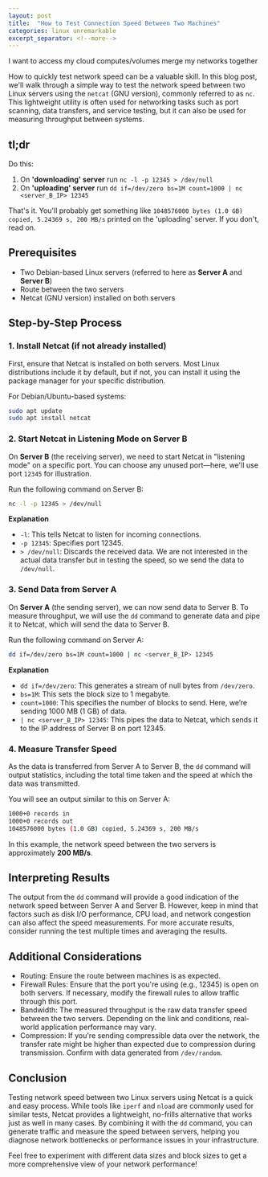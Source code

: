 ```yaml
---
layout: post
title:  "How to Test Connection Speed Between Two Machines"
categories: linux unremarkable
excerpt_separator: <!--more-->
---
```


I want to access my cloud computes/volumes merge my networks together

<!--more-->

How to quickly test network speed can be a valuable skill. In this blog post, we'll walk through a simple way to test the network speed between two Linux servers using the `netcat` (GNU version), commonly referred to as `nc`. This lightweight utility is often used for networking tasks such as port scanning, data transfers, and service testing, but it can also be used for measuring throughput between systems.

## tl;dr

Do this:

1. On **'downloading' server** run `nc -l -p 12345 > /dev/null`
2. On **'uploading' server** run `dd if=/dev/zero bs=1M count=1000 | nc <server_B_IP> 12345`

That's it. You'll probably get something like `1048576000 bytes (1.0 GB) copied, 5.24369 s, 200 MB/s` printed on the 'uploading' server. If you don't, read on.

## Prerequisites

- Two Debian-based Linux servers (referred to here as **Server A** and **Server B**)
- Route between the two servers
- Netcat (GNU version) installed on both servers

## Step-by-Step Process

### 1. Install Netcat (if not already installed)

First, ensure that Netcat is installed on both servers. Most Linux distributions include it by default, but if not, you can install it using the package manager for your specific distribution.

For Debian/Ubuntu-based systems:

``` bash
sudo apt update
sudo apt install netcat
```

### 2. Start Netcat in Listening Mode on Server B

On **Server B** (the receiving server), we need to start Netcat in "listening mode" on a specific port. You can choose any unused port—here, we'll use port `12345` for illustration.

Run the following command on Server B:

``` bash
nc -l -p 12345 > /dev/null
```

**Explanation**

- `-l`: This tells Netcat to listen for incoming connections.
- `-p 12345`: Specifies port 12345.
- `> /dev/null`: Discards the received data. We are not interested in the actual data transfer but in testing the speed, so we send the data to `/dev/null`.

### 3. Send Data from Server A

On **Server A** (the sending server), we can now send data to Server B. To measure throughput, we will use the `dd` command to generate data and pipe it to Netcat, which will send the data to Server B.

Run the following command on Server A:

``` bash
dd if=/dev/zero bs=1M count=1000 | nc <server_B_IP> 12345
```

**Explanation**

- `dd if=/dev/zero`: This generates a stream of null bytes from `/dev/zero`.
- `bs=1M`: This sets the block size to 1 megabyte.
- `count=1000`: This specifies the number of blocks to send. Here, we’re sending 1000 MB (1 GB) of data.
- `| nc <server_B_IP> 12345`: This pipes the data to Netcat, which sends it to the IP address of Server B on port 12345.

### 4. Measure Transfer Speed

As the data is transferred from Server A to Server B, the `dd` command will output statistics, including the total time taken and the speed at which the data was transmitted.

You will see an output similar to this on Server A:

``` bash
1000+0 records in
1000+0 records out
1048576000 bytes (1.0 GB) copied, 5.24369 s, 200 MB/s
```

In this example, the network speed between the two servers is approximately **200 MB/s**.

## Interpreting Results

The output from the `dd` command will provide a good indication of the network speed between Server A and Server B. However, keep in mind that factors such as disk I/O performance, CPU load, and network congestion can also affect the speed measurements. For more accurate results, consider running the test multiple times and averaging the results.

## Additional Considerations

- Routing: Ensure the route between machines is as expected.
- Firewall Rules: Ensure that the port you're using (e.g., 12345) is open on both servers. If necessary, modify the firewall rules to allow traffic through this port.
- Bandwidth: The measured throughput is the raw data transfer speed between the two servers. Depending on the link and conditions, real-world application performance may vary.
- Compression: If you're sending compressible data over the network, the transfer rate might be higher than expected due to compression during transmission. Confirm with data generated from `/dev/random`.

## Conclusion

Testing network speed between two Linux servers using Netcat is a quick and easy process. While tools like `iperf` and `nload` are commonly used for similar tests, Netcat provides a lightweight, no-frills alternative that works just as well in many cases. By combining it with the `dd` command, you can generate traffic and measure the speed between servers, helping you diagnose network bottlenecks or performance issues in your infrastructure.

Feel free to experiment with different data sizes and block sizes to get a more comprehensive view of your network performance!
